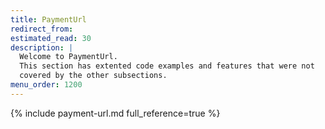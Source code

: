 ```yaml
---
title: PaymentUrl
redirect_from:
estimated_read: 30
description: |
  Welcome to PaymentUrl.
  This section has extented code examples and features that were not
  covered by the other subsections.
menu_order: 1200
---
```



{% include payment-url.md full_reference=true %}

